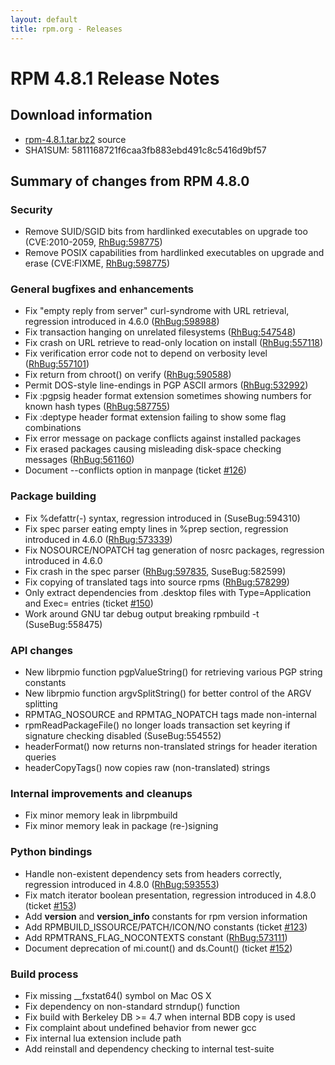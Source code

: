 ```yaml
---
layout: default
title: rpm.org - Releases
---
```


# RPM 4.8.1 Release Notes



## Download information
 * [rpm-4.8.1.tar.bz2](https://ftp.osuosl.org/pub/rpm/releases/historical/rpm-4.8.x/rpm-4.8.1.tar.bz2) source
 * SHA1SUM: 5811168721f6caa3fb883ebd491c8c5416d9bf57

## Summary of changes from RPM 4.8.0

### Security
 * Remove SUID/SGID bits from hardlinked executables on upgrade too (CVE:2010-2059, [RhBug:598775](https://bugzilla.redhat.com/show_bug.cgi?id=598775))
 * Remove POSIX capabilities from hardlinked executables on upgrade and erase (CVE:FIXME, [RhBug:598775](https://bugzilla.redhat.com/show_bug.cgi?id=598775))

### General bugfixes and enhancements
 * Fix "empty reply from server" curl-syndrome with URL retrieval, regression introduced in 4.6.0 ([RhBug:598988](https://bugzilla.redhat.com/show_bug.cgi?id=598988))
 * Fix transaction hanging on unrelated filesystems ([RhBug:547548](https://bugzilla.redhat.com/show_bug.cgi?id=547548))
 * Fix crash on URL retrieve to read-only location on install ([RhBug:557118](https://bugzilla.redhat.com/show_bug.cgi?id=557118))
 * Fix verification error code not to depend on verbosity level ([RhBug:557101](https://bugzilla.redhat.com/show_bug.cgi?id=557101))
 * Fix return from chroot() on verify ([RhBug:590588](https://bugzilla.redhat.com/show_bug.cgi?id=590588))
 * Permit DOS-style line-endings in PGP ASCII armors ([RhBug:532992](https://bugzilla.redhat.com/show_bug.cgi?id=532992))
 * Fix :pgpsig header format extension sometimes showing numbers for known hash types ([RhBug:587755](https://bugzilla.redhat.com/show_bug.cgi?id=587755))
 * Fix :deptype header format extension failing to show some flag combinations
 * Fix error message on package conflicts against installed packages
 * Fix erased packages causing misleading disk-space checking messages ([RhBug:561160](https://bugzilla.redhat.com/show_bug.cgi?id=561160))
 * Document --conflicts option in manpage (ticket [#126](https://rpm.org/ticket/126))

### Package building
 * Fix %defattr(-) syntax, regression introduced in  (SuseBug:594310)
 * Fix spec parser eating empty lines in %prep section, regression introduced in 4.6.0 ([RhBug:573339](https://bugzilla.redhat.com/show_bug.cgi?id=573339))
 * Fix NOSOURCE/NOPATCH tag generation of nosrc packages, regression introduced in 4.6.0
 * Fix crash in the spec parser ([RhBug:597835](https://bugzilla.redhat.com/show_bug.cgi?id=597835), SuseBug:582599)
 * Fix copying of translated tags into source rpms ([RhBug:578299](https://bugzilla.redhat.com/show_bug.cgi?id=578299))
 * Only extract dependencies from .desktop files with Type=Application and Exec= entries (ticket [#150](https://rpm.org/ticket/150))
 * Work around GNU tar debug output breaking rpmbuild -t (SuseBug:558475)

### API changes
 * New librpmio function pgpValueString() for retrieving various PGP string constants
 * New librpmio function argvSplitString() for better control of the ARGV splitting
 * RPMTAG_NOSOURCE and RPMTAG_NOPATCH tags made non-internal
 * rpmReadPackageFile() no longer loads transaction set keyring if signature checking disabled (SuseBug:554552)
 * headerFormat() now returns non-translated strings for header iteration queries
 * headerCopyTags() now copies raw (non-translated) strings

### Internal improvements and cleanups
 * Fix minor memory leak in librpmbuild
 * Fix minor memory leak in package (re-)signing 

### Python bindings
 * Handle non-existent dependency sets from headers correctly, regression introduced in 4.8.0 ([RhBug:593553](https://bugzilla.redhat.com/show_bug.cgi?id=593553))
 * Fix match iterator boolean presentation, regression introduced in 4.8.0 (ticket [#153](https://rpm.org/ticket/153))
 * Add __version__ and __version_info__ constants for rpm version information
 * Add RPMBUILD_ISSOURCE/PATCH/ICON/NO constants (ticket [#123](https://rpm.org/ticket/123))
 * Add RPMTRANS_FLAG_NOCONTEXTS constant ([RhBug:573111](https://bugzilla.redhat.com/show_bug.cgi?id=573111))
 * Document deprecation of mi.count() and ds.Count() (ticket [#152](https://rpm.org/ticket/152))

### Build process
 * Fix missing __fxstat64() symbol on Mac OS X
 * Fix dependency on non-standard strndup() function
 * Fix build with Berkeley DB >= 4.7 when internal BDB copy is used
 * Fix complaint about undefined behavior from newer gcc
 * Fix internal lua extension include path
 * Add reinstall and dependency checking to internal test-suite
